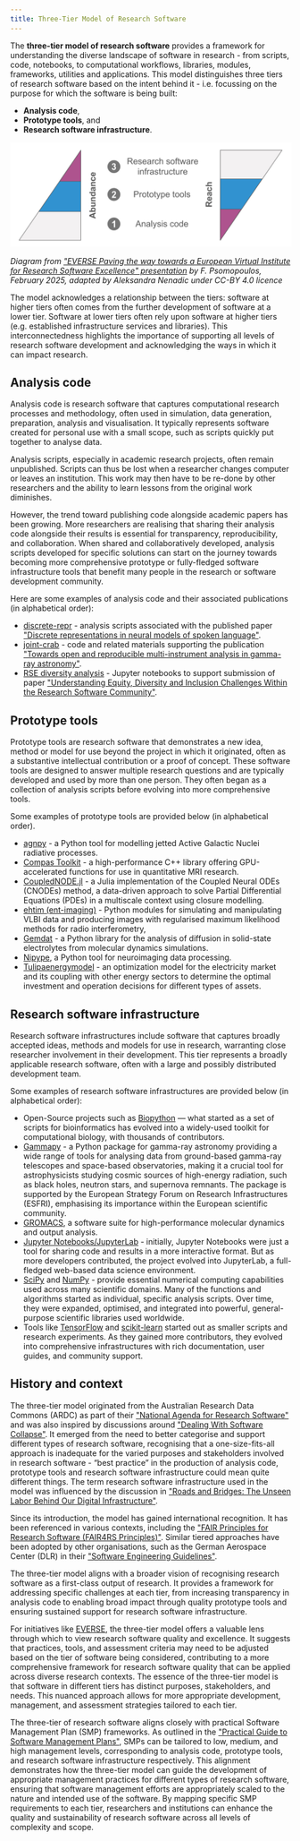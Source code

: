 ```yaml
---
title: Three-Tier Model of Research Software
---
```


The **three-tier model of research software** provides a framework for understanding the diverse landscape of software in research - from scripts, code, notebooks, to computational workflows, libraries, modules, frameworks, utilities and applications.
This model distinguishes three tiers of research software based on the intent behind it - i.e. focussing on the purpose for which the software is being built:

- **Analysis code**,
- **Prototype tools**, and
- **Research software infrastructure**.


![Three-tier model of research software](../../images/3-tier-model.svg) <!-- <img src="/images/3-tier-model.svg" width="1200" alt-text="Three-tier model of research software" /> -->

*Diagram from ["EVERSE Paving the way towards a European Virtual Institute for Research Software Excellence" presentation](https://indico.cern.ch/event/1501988/contributions/6323204/attachments/3016679/5320601/EVERSE_Overview_Slides.pdf) by F. Psomopoulos, February 2025, adapted by Aleksandra Nenadic under CC-BY 4.0 licence*

The model acknowledges a relationship between the tiers: software at higher tiers often comes from the further development of software at a lower tier.
Software at lower tiers often rely upon software at higher tiers (e.g. established infrastructure services and libraries).
This interconnectedness highlights the importance of supporting all levels of research software development and acknowledging the ways in which it can impact research.

## Analysis code

Analysis code is research software that captures computational research processes and methodology, often used in simulation, data generation, preparation, analysis and visualisation.
It typically represents software created for personal use with a small scope, such as scripts quickly put together to analyse data.

Analysis scripts, especially in academic research projects, often remain unpublished.
Scripts can thus be lost when a researcher changes computer or leaves an institution.
This work may then have to be re-done by other researchers and the ability to learn lessons from the original work diminishes.

However, the trend toward publishing code alongside academic papers has been growing.
More researchers are realising that sharing their analysis code alongside their results is essential for transparency, reproducibility, and collaboration.
When shared and collaboratively developed, analysis scripts developed for specific solutions can start on the journey towards becoming more comprehensive prototype or fully-fledged software infrastructure tools that benefit many people in the research or software development community.

Here are some examples of analysis code and their associated publications (in alphabetical order):

- [discrete-repr](https://github.com/bhigy/discrete-repr) - analysis scripts associated with the published paper ["Discrete representations in neural models of spoken language"](https://aclanthology.org/2021.blackboxnlp-1.11).
- [joint-crab](https://github.com/open-gamma-ray-astro/joint-crab) - code and related materials supporting the publication ["Towards open and reproducible multi-instrument analysis in gamma-ray astronomy"](https://www.aanda.org/articles/aa/full_html/2019/05/aa34938-18/aa34938-18.html).
- [RSE diversity analysis](https://zenodo.org/records/4662166) - Jupyter notebooks to support submission of paper ["Understanding Equity, Diversity and Inclusion Challenges Within the Research Software Community"](https://link.springer.com/chapter/10.1007/978-3-030-77980-1_30).

## Prototype tools

Prototype tools are research software that demonstrates a new idea, method or model for use beyond the project in which it originated, often as a substantive intellectual contribution or a proof of concept.
These software tools are designed to answer multiple research questions and are typically developed and used by more than one person.
They often began as a collection of analysis scripts before evolving into more comprehensive tools.

Some examples of prototype tools are provided below (in alphabetical order).

- [agnpy](https://github.com/cosimoNigro/agnpy) - a Python tool for modelling jetted Active Galactic Nuclei radiative processes.
- [Compas Toolkit](https://nlesc-compas.github.io/compas-toolkit/) - a high-performance C++ library offering GPU-accelerated functions for use in quantitative MRI research.
- [CoupledNODE.jl](https://github.com/DEEPDIP-project/CoupledNODE.jl) - a Julia implementation of the Coupled Neural ODEs (CNODEs) method, a data-driven approach to solve Partial Differential Equations (PDEs) in a multiscale context using closure modelling.
- [ehtim (ent-imaging)](https://github.com/achael/eht-imaging) - Python modules for simulating and manipulating VLBI data and producing images with regularised maximum likelihood methods for radio interferometry,
- [Gemdat](https://gemdat.readthedocs.io/en/latest/) - a Python library for the analysis of diffusion in solid-state electrolytes from molecular dynamics simulations.
- [Nipype](https://nipype.readthedocs.io/en/latest/), a Python tool for neuroimaging data processing.
- [Tulipaenergymodel](https://research-software-directory.org/software/tulipaenergymodel) - an optimization model for the electricity market and its coupling with other energy sectors to determine the optimal investment and operation decisions for different types of assets.

## Research software infrastructure

Research software infrastructures include software that captures broadly accepted ideas, methods and models for use in research, warranting close researcher involvement in their development.
This tier represents a broadly applicable research software, often with a large and possibly distributed development team.

Some examples of research software infrastructures are provided below (in alphabetical order):

- Open-Source projects such as [Biopython](https://biopython.org/) — what started as a set of scripts for bioinformatics has evolved into a widely-used toolkit for computational biology, with thousands of contributors.
- [Gammapy](https://github.com/gammapy/gammapy) - a Python package for gamma-ray astronomy providing a wide range of tools for analysing data from ground-based gamma-ray telescopes and space-based observatories, making it a crucial tool for astrophysicists studying cosmic sources of high-energy radiation, such as black holes, neutron stars, and supernova remnants.
  The package is supported by the European Strategy Forum on Research Infrastructures (ESFRI), emphasising its importance within the European scientific community.
- [GROMACS](https://www.gromacs.org/), a software suite for high-performance molecular dynamics and output analysis.
- [Jupyter Notebooks/JupyterLab](https://jupyter.org/) - initially, Jupyter Notebooks were just a tool for sharing code and results in a more interactive format. But as more developers contributed, the project evolved into JupyterLab, a full-fledged web-based data science environment.
- [SciPy](https://scipy.org/) and [NumPy](https://numpy.org/) - provide essential numerical computing capabilities used across many scientific domains. Many of the functions and algorithms started as individual, specific analysis scripts. Over time, they were expanded, optimised, and integrated into powerful, general-purpose scientific libraries used worldwide.
- Tools like [TensorFlow](https://www.tensorflow.org/) and [scikit-learn](https://scikit-learn.org/stable/) started out as smaller scripts and research experiments. As they gained more contributors, they evolved into comprehensive infrastructures with rich documentation, user guides, and community support.

## History and context

The three-tier model originated from the Australian Research Data Commons (ARDC) as part of their ["National Agenda for Research Software"](https://doi.org/10.5281/zenodo.6378082) and was also inspired by discussions around ["Dealing With Software Collapse"](https://ieeexplore.ieee.org/document/8701540).
It emerged from the need to better categorise and support different types of research software, recognising that a one-size-fits-all approach is inadequate for the varied purposes and stakeholders involved in research software - “best practice” in the production of analysis code, prototype tools and research software infrastructure could mean quite different things.
The term research software infrastructure used in the model was influenced by the discussion in ["Roads and Bridges: The Unseen Labor Behind Our Digital Infrastructure"](https://www.fordfoundation.org/work/learning/research-reports/roads-and-bridges-the-unseen-labor-behind-our-digital-infrastructure/).

Since its introduction, the model has gained international recognition.
It has been referenced in various contexts, including the ["FAIR Principles for Research Software (FAIR4RS Principles)"](https://doi.org/10.1038/s41597-022-01710-x).
Similar tiered approaches have been adopted by other organisations, such as the German Aerospace Center (DLR) in their ["Software Engineering Guidelines"](https://doi.org/10.5281/zenodo.1344612).

The three-tier model aligns with a broader vision of recognising research software as a first-class output of research.
It provides a framework for addressing specific challenges at each tier, from increasing transparency in analysis code to enabling broad impact through quality prototype tools and ensuring sustained support for research software infrastructure.

For initiatives like [EVERSE](https://everse.software/), the three-tier model offers a valuable lens through which to view research software quality and excellence. It suggests that practices, tools, and assessment criteria may need to be adjusted based on the tier of software being considered, contributing to a more comprehensive framework for research software quality that can be applied across diverse research contexts.
The essence of the three-tier model is that software in different tiers has distinct purposes, stakeholders, and needs.
This nuanced approach allows for more appropriate development, management, and assessment strategies tailored to each tier.

The three-tier of research software aligns closely with practical Software Management Plan (SMP) frameworks.
As outlined in the ["Practical Guide to Software Management Plans"](https://doi.org/10.5281/zenodo.7248877), SMPs can be tailored to low, medium, and high management levels, corresponding to analysis code, prototype tools, and research software infrastructure respectively.
This alignment demonstrates how the three-tier model can guide the development of appropriate management practices for different types of research software, ensuring that software management efforts are appropriately scaled to the nature and intended use of the software. By mapping specific SMP requirements to each tier, researchers and institutions can enhance the quality and sustainability of research software across all levels of complexity and scope.